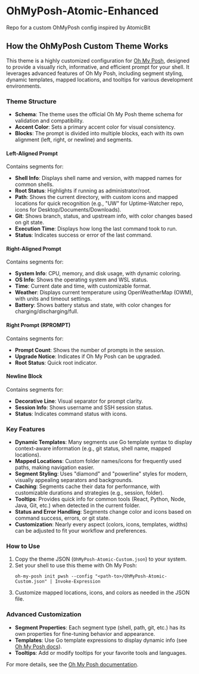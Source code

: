 # OhMyPosh-Atomic-Enhanced

Repo for a custom OhMyPosh config inspired by AtomicBit

## How the OhMyPosh Custom Theme Works

This theme is a highly customized configuration for [Oh My Posh](https://ohmyposh.dev/), designed to provide a visually rich, informative, and efficient prompt for your shell. It leverages advanced features of Oh My Posh, including segment styling, dynamic templates, mapped locations, and tooltips for various development environments.

### Theme Structure

- **Schema**: The theme uses the official Oh My Posh theme schema for validation and compatibility.
- **Accent Color**: Sets a primary accent color for visual consistency.
- **Blocks**: The prompt is divided into multiple blocks, each with its own alignment (left, right, or newline) and segments.

#### Left-Aligned Prompt
Contains segments for:
- **Shell Info**: Displays shell name and version, with mapped names for common shells.
- **Root Status**: Highlights if running as administrator/root.
- **Path**: Shows the current directory, with custom icons and mapped locations for quick recognition (e.g., "UW" for Uptime-Watcher repo, icons for Desktop/Documents/Downloads).
- **Git**: Shows branch, status, and upstream info, with color changes based on git state.
- **Execution Time**: Displays how long the last command took to run.
- **Status**: Indicates success or error of the last command.

#### Right-Aligned Prompt
Contains segments for:
- **System Info**: CPU, memory, and disk usage, with dynamic coloring.
- **OS Info**: Shows the operating system and WSL status.
- **Time**: Current date and time, with customizable format.
- **Weather**: Displays current temperature using OpenWeatherMap (OWM), with units and timeout settings.
- **Battery**: Shows battery status and state, with color changes for charging/discharging/full.

#### Right Prompt (RPROMPT)
Contains segments for:
- **Prompt Count**: Shows the number of prompts in the session.
- **Upgrade Notice**: Indicates if Oh My Posh can be upgraded.
- **Root Status**: Quick root indicator.

#### Newline Block
Contains segments for:
- **Decorative Line**: Visual separator for prompt clarity.
- **Session Info**: Shows username and SSH session status.
- **Status**: Indicates command status with icons.

### Key Features

- **Dynamic Templates**: Many segments use Go template syntax to display context-aware information (e.g., git status, shell name, mapped locations).
- **Mapped Locations**: Custom folder names/icons for frequently used paths, making navigation easier.
- **Segment Styling**: Uses "diamond" and "powerline" styles for modern, visually appealing separators and backgrounds.
- **Caching**: Segments cache their data for performance, with customizable durations and strategies (e.g., session, folder).
- **Tooltips**: Provides quick info for common tools (React, Python, Node, Java, Git, etc.) when detected in the current folder.
- **Status and Error Handling**: Segments change color and icons based on command success, errors, or git state.
- **Customization**: Nearly every aspect (colors, icons, templates, widths) can be adjusted to fit your workflow and preferences.

### How to Use

1. Copy the theme JSON (`OhMyPosh-Atomic-Custom.json`) to your system.
2. Set your shell to use this theme with Oh My Posh:
	```pwsh
	oh-my-posh init pwsh --config "<path-to>/OhMyPosh-Atomic-Custom.json" | Invoke-Expression
	```
3. Customize mapped locations, icons, and colors as needed in the JSON file.

### Advanced Customization

- **Segment Properties**: Each segment type (shell, path, git, etc.) has its own properties for fine-tuning behavior and appearance.
- **Templates**: Use Go template expressions to display dynamic info (see [Oh My Posh docs](https://ohmyposh.dev/docs/configuration/templates)).
- **Tooltips**: Add or modify tooltips for your favorite tools and languages.

For more details, see the [Oh My Posh documentation](https://ohmyposh.dev/docs/).

